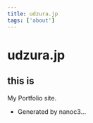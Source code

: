 ```yaml
--- 
title: udzura.jp
tags: ['about']
---
```


# udzura.jp #

## this is ##

My Portfolio site.

* Generated by nanoc3...
